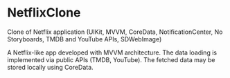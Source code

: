 # NetflixClone
Clone of Netflix application (UIKit, MVVM, CoreData, NotificationCenter, No Storyboards, TMDB and YouTube APIs, SDWebImage) 

A Netflix-like app developed with MVVM architecture. The data loading is implemented via public APIs (TMDB, YouTube). The fetched data may be stored locally using CoreData. 
